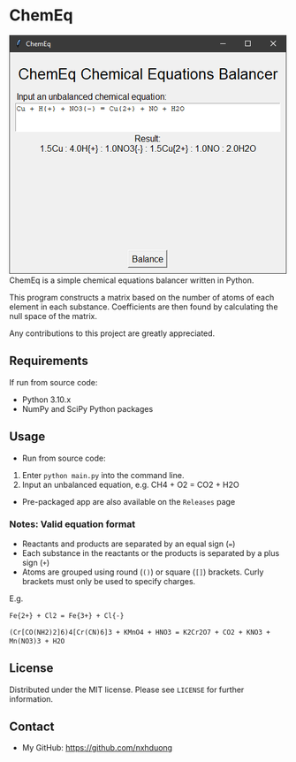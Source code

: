 # ChemEq
![](/res/app.png)
ChemEq is a simple chemical equations balancer written in Python. 

This program constructs a matrix based on the number of atoms of each element in each substance. Coefficients are then found by calculating the null space of the matrix.

Any contributions to this project are greatly appreciated.
## Requirements
If run from source code:
- Python 3.10.x
- NumPy and SciPy Python packages 
## Usage
- Run from source code:
1. Enter `python main.py` into the command line.
2. Input an unbalanced equation, e.g. CH4 + O2 = CO2 + H2O

- Pre-packaged app are also available on the `Releases` page
### Notes: Valid equation format
- Reactants and products are separated by an equal sign (`=`)
- Each substance in the reactants or the products is separated by a plus sign (`+`)
- Atoms are grouped using round (`()`) or square (`[]`) brackets. Curly brackets must only be used to specify charges.

E.g.
```
Fe{2+} + Cl2 = Fe{3+} + Cl{-}
```
```
(Cr[CO(NH2)2]6)4[Cr(CN)6]3 + KMnO4 + HNO3 = K2Cr2O7 + CO2 + KNO3 + Mn(NO3)3 + H2O
```
## License
Distributed under the MIT license. Please see `LICENSE` for further information.
## Contact
- My GitHub: https://github.com/nxhduong